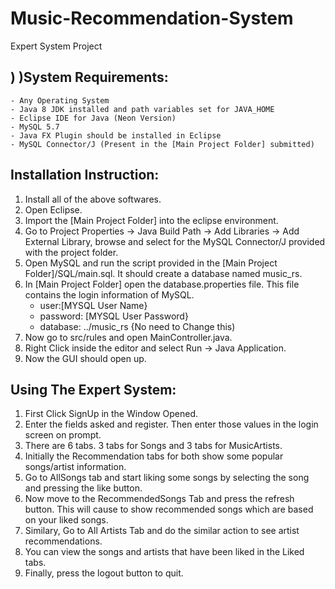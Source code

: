 # Music-Recommendation-System
Expert System Project

) )System Requirements:
--------------------
	- Any Operating System
	- Java 8 JDK installed and path variables set for JAVA_HOME
	- Eclipse IDE for Java (Neon Version)
	- MySQL 5.7 
	- Java FX Plugin should be installed in Eclipse
	- MySQL Connector/J (Present in the [Main Project Folder] submitted)

Installation Instruction:
-------------------------
1) Install all of the above softwares. 
2) Open Eclipse.
3) Import the [Main Project Folder] into the eclipse environment.
4) Go to Project Properties -> Java Build Path -> Add Libraries -> Add External Library, browse and select for the MySQL Connector/J provided with the project folder.
5) Open MySQL and run the script provided in the [Main Project Folder]/SQL/main.sql. It should create a database named music_rs.
6) In [Main Project Folder] open the database.properties file. This file contains the login information of MySQL. 
	- user:[MYSQL User Name}
	- password: [MYSQL User Password}
	- database: ../music_rs {No need to Change this)
7) Now go to src/rules and open MainController.java.
8) Right Click inside the editor and select Run -> Java Application.
9) Now the GUI should open up.

Using The Expert System:
------------------------
1) First Click SignUp in the Window Opened.
2) Enter the fields asked and register. Then enter those values in the login screen on prompt.
3) There are 6 tabs. 3 tabs for Songs and 3 tabs for MusicArtists.
4) Initially the Recommendation tabs for both show some popular songs/artist information.
5) Go to AllSongs tab and start liking some songs by selecting the song and pressing the like button.
6) Now move to the RecommendedSongs Tab and press the refresh button. This will cause to show recommended songs which are based on your liked songs.
7) Similary, Go to All Artists Tab and do the similar action to see artist recommendations.
8) You can view the songs and artists that have been liked in the Liked tabs.
9) Finally, press the logout button to quit.
